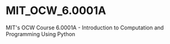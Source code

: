 # MIT_OCW_6.0001A
MIT's OCW Course 6.0001A - Introduction to Computation and Programming Using Python
